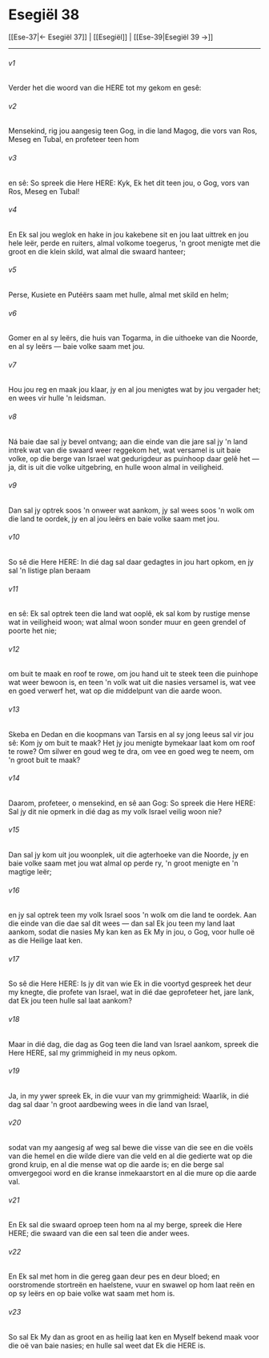 # Esegiël 38

[[Ese-37|← Esegiël 37]] | [[Esegiël]] | [[Ese-39|Esegiël 39 →]]
***

###### v1
Verder het die woord van die HERE tot my gekom en gesê: 
###### v2
Mensekind, rig jou aangesig teen Gog, in die land Magog, die vors van Ros, Meseg en Tubal, en profeteer teen hom 
###### v3
en sê: So spreek die Here HERE: Kyk, Ek het dit teen jou, o Gog, vors van Ros, Meseg en Tubal! 
###### v4
En Ek sal jou weglok en hake in jou kakebene sit en jou laat uittrek en jou hele leër, perde en ruiters, almal volkome toegerus, 'n groot menigte met die groot en die klein skild, wat almal die swaard hanteer; 
###### v5
Perse, Kusiete en Putéërs saam met hulle, almal met skild en helm; 
###### v6
Gomer en al sy leërs, die huis van Togarma, in die uithoeke van die Noorde, en al sy leërs — baie volke saam met jou. 
###### v7
Hou jou reg en maak jou klaar, jy en al jou menigtes wat by jou vergader het; en wees vir hulle 'n leidsman. 
###### v8
Ná baie dae sal jy bevel ontvang; aan die einde van die jare sal jy 'n land intrek wat van die swaard weer reggekom het, wat versamel is uit baie volke, op die berge van Israel wat gedurigdeur as puinhoop daar gelê het — ja, dit is uit die volke uitgebring, en hulle woon almal in veiligheid. 
###### v9
Dan sal jy optrek soos 'n onweer wat aankom, jy sal wees soos 'n wolk om die land te oordek, jy en al jou leërs en baie volke saam met jou. 
###### v10
So sê die Here HERE: In dié dag sal daar gedagtes in jou hart opkom, en jy sal 'n listige plan beraam 
###### v11
en sê: Ek sal optrek teen die land wat ooplê, ek sal kom by rustige mense wat in veiligheid woon; wat almal woon sonder muur en geen grendel of poorte het nie; 
###### v12
om buit te maak en roof te rowe, om jou hand uit te steek teen die puinhope wat weer bewoon is, en teen 'n volk wat uit die nasies versamel is, wat vee en goed verwerf het, wat op die middelpunt van die aarde woon. 
###### v13
Skeba en Dedan en die koopmans van Tarsis en al sy jong leeus sal vir jou sê: Kom jy om buit te maak? Het jy jou menigte bymekaar laat kom om roof te rowe? Om silwer en goud weg te dra, om vee en goed weg te neem, om 'n groot buit te maak? 
###### v14
Daarom, profeteer, o mensekind, en sê aan Gog: So spreek die Here HERE: Sal jy dit nie opmerk in dié dag as my volk Israel veilig woon nie? 
###### v15
Dan sal jy kom uit jou woonplek, uit die agterhoeke van die Noorde, jy en baie volke saam met jou wat almal op perde ry, 'n groot menigte en 'n magtige leër; 
###### v16
en jy sal optrek teen my volk Israel soos 'n wolk om die land te oordek. Aan die einde van die dae sal dit wees — dan sal Ek jou teen my land laat aankom, sodat die nasies My kan ken as Ek My in jou, o Gog, voor hulle oë as die Heilige laat ken. 
###### v17
So sê die Here HERE: Is jy dit van wie Ek in die voortyd gespreek het deur my knegte, die profete van Israel, wat in dié dae geprofeteer het, jare lank, dat Ek jou teen hulle sal laat aankom? 
###### v18
Maar in dié dag, die dag as Gog teen die land van Israel aankom, spreek die Here HERE, sal my grimmigheid in my neus opkom. 
###### v19
Ja, in my ywer spreek Ek, in die vuur van my grimmigheid: Waarlik, in dié dag sal daar 'n groot aardbewing wees in die land van Israel, 
###### v20
sodat van my aangesig af weg sal bewe die visse van die see en die voëls van die hemel en die wilde diere van die veld en al die gedierte wat op die grond kruip, en al die mense wat op die aarde is; en die berge sal omvergegooi word en die kranse inmekaarstort en al die mure op die aarde val. 
###### v21
En Ek sal die swaard oproep teen hom na al my berge, spreek die Here HERE; die swaard van die een sal teen die ander wees. 
###### v22
En Ek sal met hom in die gereg gaan deur pes en deur bloed; en oorstromende stortreën en haelstene, vuur en swawel op hom laat reën en op sy leërs en op baie volke wat saam met hom is. 
###### v23
So sal Ek My dan as groot en as heilig laat ken en Myself bekend maak voor die oë van baie nasies; en hulle sal weet dat Ek die HERE is. 
